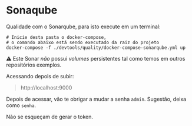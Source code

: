 # Sonaqube

Qualidade com o Sonarqube, para isto execute em um terminal:

```shell
# Inicie desta pasta o docker-compose,
# o comando abaixo está sendo executado da raiz do projeto
docker-compose -f ./devtools/quality/docker-compose-sonarqube.yml up
```

⚠ Este Sonar *não* possui _volumes_ persistentes tal como temos em outros repositórios exemplos.

Acessando depois de subir:

> http://localhost:9000

Depois de acessar, vão te obrigar a mudar a senha `admin`. Sugestão, deixa
como `senha`.

Não se esqueçam de gerar o token.
